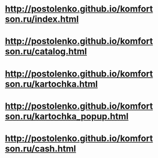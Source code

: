 # http://postolenko.github.io/komfortson.ru/index.html
# http://postolenko.github.io/komfortson.ru/catalog.html
# http://postolenko.github.io/komfortson.ru/kartochka.html
# http://postolenko.github.io/komfortson.ru/kartochka_popup.html
# http://postolenko.github.io/komfortson.ru/cash.html
